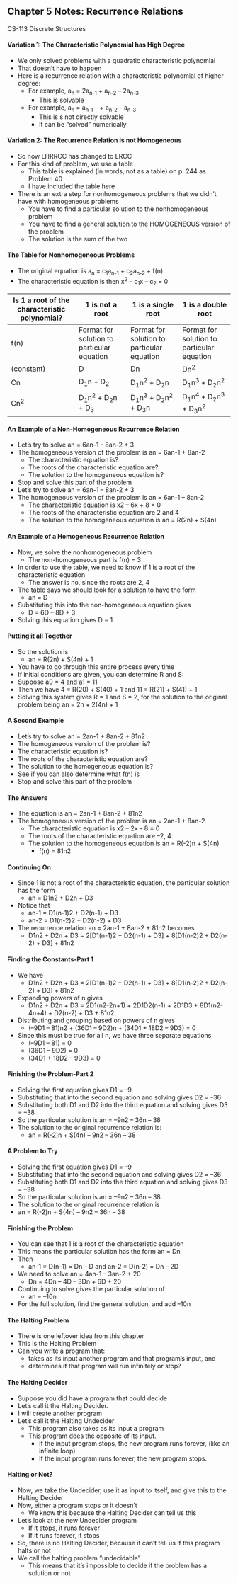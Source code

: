 ## Chapter 5 Notes: Recurrence Relations
CS-113 Discrete Structures  

#### Variation 1: The Characteristic Polynomial has High Degree
- We only solved problems with a quadratic characteristic polynomial
- That doesn’t have to happen
- Here is a recurrence relation with a characteristic polynomial of higher degree:  
  - For example,  a<sub>n</sub> = 2a<sub>n-1</sub> + a<sub>n-2</sub> – 2a<sub>n-3</sub>
    - This is solvable
  - For example,  a<sub>n</sub> = a<sub>n-1</sub> – + a<sub>n-2</sub>  – a<sub>n-3</sub>
    - This is s not directly solvable
    - It can be “solved” numerically

#### Variation 2: The Recurrence Relation is not Homogeneous
- So now LHRRCC has changed to LRCC
- For this kind of problem, we use a table
  - This table is explained (in words, not as a table) on p. 244 as Problem 40
  - I have included the table here
- There is an extra step for nonhomogeneous problems that we didn’t have with homogeneous problems
  - You have to find a particular solution to the nonhomogeneous problem
  - You have to find a general solution to the HOMOGENEOUS version of the problem
  - The solution is the sum of the two

#### The Table for Nonhomogeneous Problems
- The original equation is a<sub>n</sub> = c<sub>1</sub>a<sub>n-1</sub> + c<sub>2</sub>a<sub>n-2</sub> + f(n)
- The characteristic equation is then x<sup>2</sup> – c<sub>1</sub>x – c<sub>2</sub> = 0  

|     Is 1 a root of the characteristic polynomial?    	|     1 is not a root    	|     1 is a single root    	|     1 is a double root    	|
|-	|-	|-	|-	|
|     f(n)    	|     Format for solution   to   particular   equation    	| Format for solution   to   particular   equation  	|  Format for solution   to   particular   equation	|
|      (constant)    	|     D    	|     Dn    	|     Dn<sup>2</sup>    	|
|     Cn    	|     D<sub>1</sub>n + D<sub>2</sub>    	|     D<sub>1</sub>n<sup>2</sup> +   D<sub>2</sub>n    	|     D<sub>1</sub>n<sup>3</sup> +   D<sub>2</sub>n<sup>2</sup>    	|
|     Cn<sup>2</sup>    	|     D<sub>1</sub>n<sup>2</sup> +   D<sub>2</sub>n + D<sub>3</sub>    	|     D<sub>1</sub>n<sup>3</sup> +   D<sub>2</sub>n<sup>2</sup> +   D<sub>3</sub>n    	|     D<sub>1</sub>n<sup>4</sup> + D<sub>2</sub>n<sup>3</sup> + D<sub>3</sub>n<sup>2</sup>    	|

#### An Example of a Non-Homogeneous Recurrence Relation
- Let’s try to solve an = 6an-1 - 8an-2 + 3
- The homogeneous version of the problem is an = 6an-1 + 8an-2
  - The characteristic equation is?
  - The roots of the characteristic equation are?
  - The solution to the homogeneous equation is?
- Stop and solve this part of the problem
- Let’s try to solve an = 6an-1 – 8an-2 + 3
- The homogeneous version of the problem is an = 6an-1 – 8an-2
  - The characteristic equation is x2 – 6x + 8 = 0
  - The roots of the characteristic equation are 2 and 4
  - The solution to the homogeneous equation is an = R(2n) + S(4n)

#### An Example of a Homogeneous Recurrence Relation
- Now, we solve the nonhomogeneous problem
  - The non-homogeneous part is f(n) = 3
- In order to use the table, we need to know if 1 is a root of the characteristic equation
  - The answer is no, since the roots are 2, 4
- The table says we should look for a solution to have the form
  - an = D
- Substituting this into the non-homogeneous equation gives
  - D = 6D – 8D + 3
- Solving this equation gives D = 1

#### Putting it all Together
- So the solution is
  - an = R(2n) + S(4n) + 1
- You have to go through this entire process every time
- If initial conditions are given, you can determine R and S:
- Suppose a0 = 4 and a1 = 11
- Then we have 4 = R(20) + S(40) + 1   and 11 = R(21) + S(41) + 1
- Solving this system gives R = 1 and S = 2, for the solution to the original problem being an = 2n + 2(4n) + 1

#### A Second Example
- Let’s try to solve an = 2an-1 + 8an-2 + 81n2
- The homogeneous version of the problem is?
- The characteristic equation is?
- The roots of the characteristic equation are?
- The solution to the homogeneous equation is?
- See if you can also determine what f(n) is
- Stop and solve this part of the problem

#### The Answers
- The equation is an = 2an-1 + 8an-2 + 81n2
- The homogeneous version of the problem is an = 2an-1 + 8an-2
  - The characteristic equation is x2 – 2x – 8 = 0
  - The roots of the characteristic equation are –2, 4
  - The solution to the homogeneous equation is an = R(-2)n + S(4n)
    - f(n) = 81n2

#### Continuing On
- Since 1 is not a root of the characteristic equation, the particular solution has the form
  - an = D1n2 + D2n + D3
- Notice that 
  - an-1 = D1(n-1)2 + D2(n-1) + D3
  - an-2 = D1(n-2)2 + D2(n-2) + D3
- The recurrence relation an = 2an-1 + 8an-2 + 81n2 becomes
  - D1n2 + D2n + D3 = 2[D1(n-1)2 + D2(n-1) + D3] + 8[D1(n-2)2 + D2(n-2) + D3] + 81n2 

#### Finding the Constants-Part 1
- We have
  - D1n2 + D2n + D3 = 2[D1(n-1)2 + D2(n-1) + D3] + 8[D1(n-2)2 + D2(n-2) + D3] + 81n2 
- Expanding powers of n gives
  - D1n2 + D2n + D3 = 2D1(n2-2n+1) + 2D1D2(n-1) + 2D1D3 + 8D1(n2-4n+4) + D2(n-2) + D3 + 81n2 
- Distributing and grouping based on powers of n gives
  - (–9D1 – 81)n2 + (36D1 – 9D2)n + (34D1 + 18D2 – 9D3) = 0
- Since this must be true for all n, we have three separate equations
  - (–9D1 – 81) = 0
  - (36D1 – 9D2) = 0
  - (34D1 + 18D2 – 9D3) = 0

#### Finishing the Problem-Part 2
- Solving the first equation gives D1 = –9
- Substituting that into the second equation and solving gives D2 = –36
- Substituting both D1 and D2 into the third equation and solving gives D3 = –38
- So the particular solution is an = –9n2 – 36n – 38
- The solution to the original recurrence relation is:  
  - an = R(-2)n + S(4n) – 9n2 – 36n – 38

#### A Problem to Try
- Solving the first equation gives D1 = –9
- Substituting that into the second equation and solving gives D2 = –36
- Substituting both D1 and D2 into the third equation and solving gives D3 = –38
- So the particular solution is an = –9n2 – 36n – 38
- The solution to the original recurrence relation is
- an = R(-2)n + S(4n) – 9n2 – 36n – 38

#### Finishing the Problem
- You can see that 1 is a root of the characteristic equation
- This means the particular solution has the form an = Dn
- Then 
  - an-1 = D(n-1) = Dn – D and an-2 = D(n-2) = Dn – 2D
- We need to solve an = 4an-1 – 3an-2 + 20
  - Dn = 4Dn – 4D – 3Dn + 6D + 20
- Continuing to solve gives the particular solution of
  - an = –10n
- For the full solution, find the general solution, and add –10n

#### The Halting Problem
- There is one leftover idea from this chapter
- This is the Halting Problem
- Can you write a program that:  
  - takes as its input another program and that program’s input, and
  - determines if that program will run infinitely or stop?

#### The Halting Decider
- Suppose you did have a program that could decide
- Let’s call it the Halting Decider.
- I will create another program
- Let’s call it the Halting Undecider
  - This program also takes as its input a program
  - This program does the opposite of its input.
    - If the input program stops, the new program runs forever, (like an infinite loop)
    - If the input program runs forever, the new program stops.

#### Halting or Not?
- Now, we take the Undecider, use it as input to itself, and give this to the Halting Decider
- Now, either a program stops or it doesn’t
  - We know this because the Halting Decider can tell us this
- Let’s look at the new Undecider program
  - If it stops, it runs forever
  - If it runs forever, it stops
- So, there is no Halting Decider, because it can’t tell us if this program halts or not
- We call the halting problem “undecidable”
  - This means that it’s impossible to decide if the problem has a solution or not
